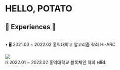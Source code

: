 <!--
**kwaktato/kwaktato** is a ✨ _special_ ✨ repository because its `README.md` (this file) appears on your GitHub profile.

Here are some ideas to get you started:

- 🔭 I’m currently working on ...
- 🌱 I’m currently learning ...
- 👯 I’m looking to collaborate on ...
- 🤔 I’m looking for help with ...
- 💬 Ask me about ...
- 📫 How to reach me: ...
- 😄 Pronouns: ...
- ⚡ Fun fact: ...
-->
<h1>HELLO, POTATO</h1>

<h2>💼 Experiences 💼</h2>
<p>
  <br>• 🖥️ 2021.03 ~ 2022.02 홍익대학교 알고리즘 학회 HI-ARC</br>
  <br><img src="https://img.shields.io/badge/Web3.js-F16822?logo=web3dotjs&logoColor=fff&style=for-the-badge" style="display: flex; align-items: center"> ⛓️ 2022.01 ~ 2023.02 홍익대학교 블록체인 학회 HIBL
  </br>
</p>
